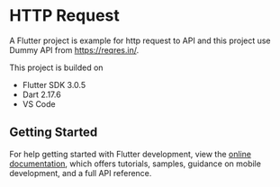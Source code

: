 # HTTP Request

A Flutter project is example for http request to API and this project use Dummy API from https://reqres.in/.

This project is builded on
- Flutter SDK 3.0.5
- Dart 2.17.6
- VS Code

## Getting Started

For help getting started with Flutter development, view the
[online documentation](https://docs.flutter.dev/), which offers tutorials,
samples, guidance on mobile development, and a full API reference.
